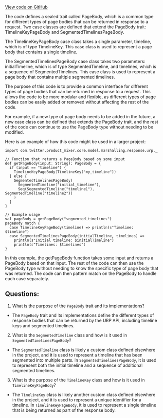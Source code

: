 [View code on GitHub](https://github.com/misbahsy/the-algorithm/product-mixer/core/src/main/scala/com/twitter/product_mixer/core/model/marshalling/response/urp/PageBody.scala)

The code defines a sealed trait called PageBody, which is a common type for different types of page bodies that can be returned in response to a request. Two case classes are defined that extend the PageBody trait: TimelineKeyPageBody and SegmentedTimelinesPageBody.

The TimelineKeyPageBody case class takes a single parameter, timeline, which is of type TimelineKey. This case class is used to represent a page body that contains a single timeline.

The SegmentedTimelinesPageBody case class takes two parameters: initialTimeline, which is of type SegmentedTimeline, and timelines, which is a sequence of SegmentedTimelines. This case class is used to represent a page body that contains multiple segmented timelines.

The purpose of this code is to provide a common interface for different types of page bodies that can be returned in response to a request. This allows the code to be more modular and flexible, as different types of page bodies can be easily added or removed without affecting the rest of the code.

For example, if a new type of page body needs to be added in the future, a new case class can be defined that extends the PageBody trait, and the rest of the code can continue to use the PageBody type without needing to be modified.

Here is an example of how this code might be used in a larger project:

```
import com.twitter.product_mixer.core.model.marshalling.response.urp._

// Function that returns a PageBody based on some input
def getPageBody(input: String): PageBody = {
  if (input == "timeline") {
    TimelineKeyPageBody(TimelineKey("my_timeline"))
  } else {
    SegmentedTimelinesPageBody(
      SegmentedTimeline("initial_timeline"),
      Seq(SegmentedTimeline("timeline1"), SegmentedTimeline("timeline2"))
    )
  }
}

// Example usage
val pageBody = getPageBody("segmented_timelines")
pageBody match {
  case TimelineKeyPageBody(timeline) => println(s"Timeline: $timeline")
  case SegmentedTimelinesPageBody(initialTimeline, timelines) =>
    println(s"Initial timeline: $initialTimeline")
    println(s"Timelines: $timelines")
}
```

In this example, the getPageBody function takes some input and returns a PageBody based on that input. The rest of the code can then use the PageBody type without needing to know the specific type of page body that was returned. The code can then pattern match on the PageBody to handle each case separately.
## Questions: 
 1. What is the purpose of the `PageBody` trait and its implementations?
- The `PageBody` trait and its implementations define the different types of response bodies that can be returned by the URP API, including timeline keys and segmented timelines.

2. What is the `SegmentedTimeline` class and how is it used in `SegmentedTimelinesPageBody`?
- The `SegmentedTimeline` class is likely a custom class defined elsewhere in the project, and it is used to represent a timeline that has been segmented into multiple parts. In `SegmentedTimelinesPageBody`, it is used to represent both the initial timeline and a sequence of additional segmented timelines.

3. What is the purpose of the `TimelineKey` class and how is it used in `TimelineKeyPageBody`?
- The `TimelineKey` class is likely another custom class defined elsewhere in the project, and it is used to represent a unique identifier for a timeline. In `TimelineKeyPageBody`, it is used to represent a single timeline that is being returned as part of the response body.